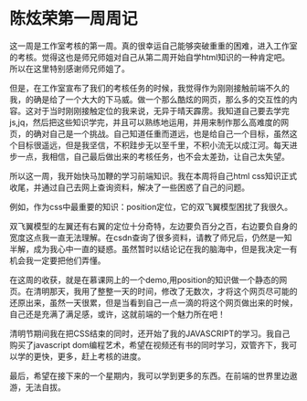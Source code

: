 # 陈炫荣第一周周记
这一周是工作室考核的第一周。真的很幸运自己能够突破重重的困难，进入工作室的考核。觉得这也是师兄师姐对自己从第二周开始自学html知识的一种肯定吧。所以在这里特别感谢师兄师姐了。

但是，在工作室宣布了我们的考核任务的时候，我觉得作为刚刚接触前端不久的我，的确是给了一个大大的下马威。做一个那么酷炫的网页，那么多的交互性的内容。这对于当时刚刚接触定位的我来说，无异于晴天霹雳。我知道自己要去学完js,jq，然后把这些知识学完，并且可以熟练地运用，并用来制作那么高难度的网页，的确对自己是一个挑战。自己知道任重而道远，也是给自己一个目标，虽然这个目标很遥远，但是我坚信，不积跬步无以至千里，不积小流无以成江河。每天进步一点，我相信，自己最后做出来的考核任务，也不会太差劲，让自己太失望。

所以这一周，我开始快马加鞭的学习前端知识。我在本周将自己html css知识正式收尾，并通过自己去网上查询资料，解决了一些困惑了自己的问题。

例如，作为css中最重要的知识：position定位，它的双飞翼模型困扰了我很久。

双飞翼模型的左翼还有右翼的定位十分奇特，左边要负百分之百，右边要负自身的宽度这点我一直无法理解。在csdn查询了很多资料，请教了师兄后，仍然是一知半解，成为我心中一直的疑惑。虽然暂时以结论记在我的脑海中，但是我决定一有机会我一定要把他们弄懂。

在这周的收获，就是在慕课网上的一个demo,用position的知识做一个静态的网页。在清明那天，我用了整整一天的时间，修改了无数次，才将这个网页尽可能的还原出来，虽然一天很累，但是当看到自己一点一滴的将这个网页做出来的时候，自己还是充满了满足感，或许，这就前端的一个魅力所在吧！

清明节期间我在把CSS结束的同时，还开始了我的JAVASCRIPT的学习。我自己购买了javascript dom编程艺术，希望在视频还有书的同时学习，双管齐下，我可以学的更快，更多，赶上考核的进度。

最后，希望在接下来的一个星期内，我可以学到更多的东西。在前端的世界里边遨游，无法自拔。